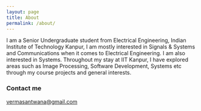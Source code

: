 ```yaml
---
layout: page
title: About
permalink: /about/
---
```

I am a Senior Undergraduate student from Electrical Engineering, Indian Institute of Technology
Kanpur, I am mostly interested in Signals & Systems and Communications
when it comes to Electrical Engineering. I am also interested in
Systems. Throughout my stay at IIT Kanpur, I have explored areas such as
Image Processing, Software Development, Systems etc through my course
projects and general interests.

### Contact me

[vermasantwana@gmail.com](mailto:vermasantwana@gmail.com)
